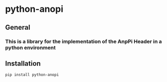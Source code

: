 
# python-anopi
## General
### This is a library for the implementation of the AnpPi Header in a python environment
## Installation
```
pip install python-anopi
```